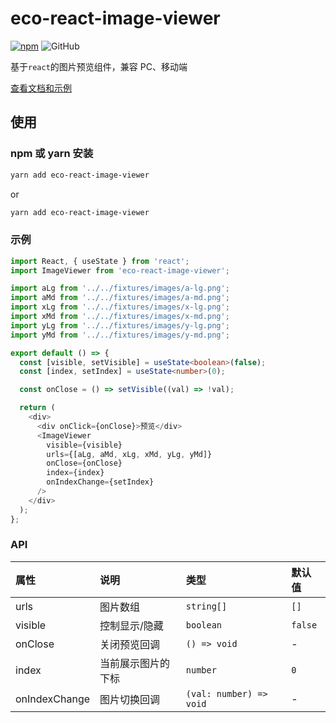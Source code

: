 # eco-react-image-viewer

[![npm][npm]][npm-url] ![GitHub](https://shopmushi.com/configFile/assets/mit.svg)

基于`react`的图片预览组件，兼容 PC、移动端

[查看文档和示例][site]

## 使用

### npm 或 yarn 安装

```bash
yarn add eco-react-image-viewer
```

or

```bash
yarn add eco-react-image-viewer
```

### 示例

```ts
import React, { useState } from 'react';
import ImageViewer from 'eco-react-image-viewer';

import aLg from '../../fixtures/images/a-lg.png';
import aMd from '../../fixtures/images/a-md.png';
import xLg from '../../fixtures/images/x-lg.png';
import xMd from '../../fixtures/images/x-md.png';
import yLg from '../../fixtures/images/y-lg.png';
import yMd from '../../fixtures/images/y-md.png';

export default () => {
  const [visible, setVisible] = useState<boolean>(false);
  const [index, setIndex] = useState<number>(0);

  const onClose = () => setVisible((val) => !val);

  return (
    <div>
      <div onClick={onClose}>预览</div>
      <ImageViewer
        visible={visible}
        urls={[aLg, aMd, xLg, xMd, yLg, yMd]}
        onClose={onClose}
        index={index}
        onIndexChange={setIndex}
      />
    </div>
  );
};
```

### API

| 属性          | 说明               | 类型                    | 默认值  |
| :------------ | :----------------- | :---------------------- | :------ |
| urls          | 图片数组           | `string[]`              | `[]`    |
| visible       | 控制显示/隐藏      | `boolean`               | `false` |
| onClose       | 关闭预览回调       | `() => void`            | -       |
| index         | 当前展示图片的下标 | `number`                | `0`     |
| onIndexChange | 图片切换回调       | `(val: number) => void` | -       |

[npm]: https://img.shields.io/npm/v/eco-react-image-viewer.svg
[npm-url]: https://www.npmjs.com/package/eco-react-image-viewer
[site]: https://yicoding.github.io/eco-react-image-viewer
